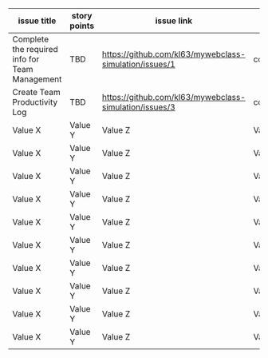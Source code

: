|issue title | story points | issue link | status    | assigned to | assigned on | completed on | category | status notes |
|----------|--------------|----------|-----------|-------------|-------|--|----------|------------|
| Complete the required info for Team Management | TBD | https://github.com/kl63/mywebclass-simulation/issues/1  | completed | Kevin L| 3/9/23| 3/9/23 | Features  | Completed  |
| Create Team Productivity Log  | TBD     | https://github.com/kl63/mywebclass-simulation/issues/3  | completed | Kevin L. | 3/9/23 | 3/9/23 | Features  | Completed  |
| Value X  | Value Y      | Value Z  | Value W   | Value V     | Value U | Value T | Value S  | Value R  |
| Value X  | Value Y      | Value Z  | Value W   | Value V     | Value U | Value T | Value S  | Value R  |
| Value X  | Value Y      | Value Z  | Value W   | Value V     | Value U | Value T | Value S  | Value R  |
| Value X  | Value Y      | Value Z  | Value W   | Value V     | Value U | Value T | Value S  | Value R  |
| Value X  | Value Y      | Value Z  | Value W   | Value V     | Value U | Value T | Value S  | Value R  |
| Value X  | Value Y      | Value Z  | Value W   | Value V     | Value U | Value T | Value S  | Value R  |
| Value X  | Value Y      | Value Z  | Value W   | Value V     | Value U | Value T | Value S  | Value R  |
| Value X  | Value Y      | Value Z  | Value W   | Value V     | Value U | Value T | Value S  | Value R  |
| Value X  | Value Y      | Value Z  | Value W   | Value V     | Value U | Value T | Value S  | Value R  |
| Value X  | Value Y      | Value Z  | Value W   | Value V     | Value U | Value T | Value S  | Value R  |

